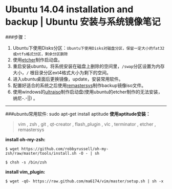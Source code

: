 # Ubuntu 14.04 installation and backup | Ubuntu 安装与系统镜像笔记

###步骤：
1. Ubuntu下使用Disks分区：`Ubuntu下使用Disks对磁盘分区，保留一定大小的fat32或ntfs格式分区，剩余分区删除`
2. 使用[etcher](http://www.etcher.io)制作启动盘。
3. 重启安装ubuntu，将系统安装在磁盘上删除的空间里，`/swap`分区设置为内存大小，`/` 根目录分区ext4格式大小为剩下的空间。
4. 进入ubuntu桌面后更换镜像，update，安装常用软件。
5. 配置好适合的系统之后使用[remastersys](https://github.com/mutse/remastersys)制作backup镜像iso文件。
6. 使用windows的[ultraiso](http://cn.ultraiso.net/)制作启动盘(使用ubuntu的etcher制作的无法安装，纳尼-.-||) 。

---
###ubuntu常用软件:
    sudo apt-get install aptitude
**使用aptitude安装：**<br>
>vim , zsh , git , qt-creator , flash_plugin , vlc , terminator , etcher , remastersys 

**install oh-my-zsh:**<br>
```
$ wget https://github.com/robbyrussell/oh-my-zsh/raw/master/tools/install.sh -O - | sh

$ chsh -s /bin/zsh
```
**install vim_plugin:**<br>
```
$ wget -qO- https://raw.github.com/ma6174/vim/master/setup.sh | sh -x
```